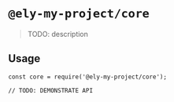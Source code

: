 # `@ely-my-project/core`

> TODO: description

## Usage

```
const core = require('@ely-my-project/core');

// TODO: DEMONSTRATE API
```
